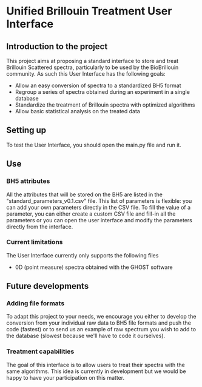 # Unified Brillouin Treatment User Interface

## Introduction to the project

This project aims at proposing a standard interface to store and treat Brillouin Scattered spectra, particularly to be used by the BioBrillouin community. As such this User Interface has the following goals:
- Allow an easy conversion of spectra to a standardized BH5 format
- Regroup a series of spectra obtained during an experiment in a single database
- Standardize the treatment of Brillouin spectra with optimized algorithms
- Allow basic statistical analysis on the treated data

## Setting up

To test the User Interface, you should open the main.py file and run it.

## Use

### BH5 attributes

All the attributes that will be stored on the BH5 are listed in the "standard_parameters_v0.1.csv" file. This list of parameters is flexible: you can add your own parameters directly in the CSV file. To fill the value of a parameter, you can either create a custom CSV file and fill-in all the parameters or you can open the user interface and modify the parameters directly from the interface.

### Current limitations

The User Interface currently only supports the following files
- 0D (point measure) spectra obtained with the GHOST software

## Future developments

### Adding file formats

To adapt this project to your needs, we encourage you either to develop the conversion from your individual raw data to BH5 file formats and push the code (fastest) or to send us an example of raw spectrum you wish to add to the database (slowest because we'll have to code it ourselves).

### Treatment capabilities

The goal of this interface is to allow users to treat their spectra with the same algorithms. This idea is currently in development but we would be happy to have your participation on this matter.

